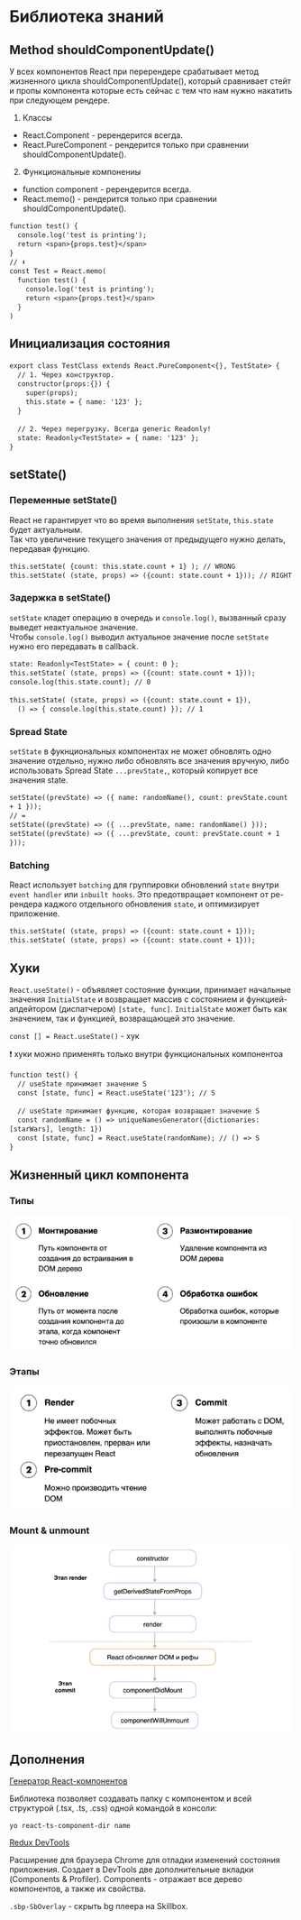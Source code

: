 # Библиотека знаний

## Method shouldComponentUpdate()

У всех компонентов React при перерендере срабатывает метод жизненного цикла shouldComponentUpdate(), который сравнивает стейт и пропы компонента которые есть сейчас с тем что нам нужно накатить при следующем рендере. 

1. Классы
- React.Component - ререндерится всегда.
- React.PureComponent - рендерится только при сравнении shouldComponentUpdate().

2. Функциональные компонениы
- function component - ререндерится всегда.
- React.memo() - рендерится только при сравнении shouldComponentUpdate().

```tsx
function test() {
  console.log('test is printing');
  return <span>{props.test}</span>
}
// ⬇
const Test = React.memo(
  function test() {
    console.log('test is printing');
    return <span>{props.test}</span>
  }
)
```

## Инициализация состояния

```tsx
export class TestClass extends React.PureComponent<{}, TestState> {
  // 1. Через конструктор.
  constructor(props:{}) {
    super(props);
    this.state = { name: '123' };
  }

  // 2. Через перегрузку. Всегда generic Readonly!
  state: Readonly<TestState> = { name: '123' };
}
```

## setState()

### Переменные setState()

React не гарантирует что во время выполнения `setState`, `this.state` будет актуальным.  
Так что увеличение текущего значения от предыдущего нужно делать, передавая функцию.

```tsx
this.setState( {count: this.state.count + 1} ); // WRONG
this.setState( (state, props) => ({count: state.count + 1})); // RIGHT
```

### Задержка в setState()

`setState` кладет операцию в очередь и `console.log()`, вызванный сразу выведет неактуальное значение.  
Чтобы `console.log()` выводил актуальное значение после `setState` нужно его передавать в callback.

```tsx
state: Readonly<TestState> = { count: 0 };
this.setState( (state, props) => ({count: state.count + 1}));
console.log(this.state.count); // 0

this.setState( (state, props) => ({count: state.count + 1}), 
  () => { console.log(this.state.count) }); // 1
```

### Spread State

`setState` в фукнциональных компонентах не может обновлять одно значение отдельно, нужно либо обновлять все значения вручную, либо использовать Spread State `...prevState,`, который копирует все значения state.

```tsx
setState((prevState) => ({ name: randomName(), count: prevState.count + 1 }));
// =
setState((prevState) => ({ ...prevState, name: randomName() }));
setState((prevState) => ({ ...prevState, count: prevState.count + 1 }));
```

### Batching

React использует `batching` для группировки обновлений `state` внутри `event handler` или `inbuilt hooks`. Это предотвращает компонент от ре-рендера каджого отдельного обновления `state`, и оптимизирует приложение.

```tsx
this.setState( (state, props) => ({count: state.count + 1}));
this.setState( (state, props) => ({count: state.count + 1}));
```

## Хуки

`React.useState()` - объявляет состояние функции, принимает начальные значения `InitialState` и возвращает массив с состоянием и функцией-апдейтором (диспатчером) `[state, func]`. `InitialState` может быть как значением, так и функцией, возвращающей это значение.

`const [] = React.useState()` - хук

❗️ хуки можно применять только внутри функциональных компонентоа

```tsx
function test() {
  // useState принимает значение S
  const [state, func] = React.useState('123'); // S

  // useState принимает функцию, которая возвращает значение S
  const randomName = () => uniqueNamesGenerator({dictionaries: [starWars], length: 1})
  const [state, func] = React.useState(randomName); // () => S
}
```

## Жизненный цикл компонента

### Типы

![image.png](./img/lifecycle-types.jpg)

### Этапы

![image.png](./img/lifecycle-stages.jpg)

### Mount & unmount

![image.png](./img/lifecycle-mount.jpg)

## Дополнения

[Генератор React-компонентов](https://github.com/TaoriYu/generator-react-ts-component-dir)

Библиотека позволяет создавать папку с компонентом и всей структурой (.tsx, .ts, .css) одной командой в консоли:

```console
yo react-ts-component-dir name
```

[Redux DevTools](https://chrome.google.com/webstore/detail/redux-devtools/lmhkpmbekcpmknklioeibfkpmmfibljd?hl=en)

Расширение для браузера Chrome для отладки изменений состояния приложения. Создает в DevTools две дополнительные вкладки (Components & Profiler). Components - отражает все дерево компонентов, а также их свойства.

`.sbp-SbOverlay` - скрыть bg плеера на Skillbox.
